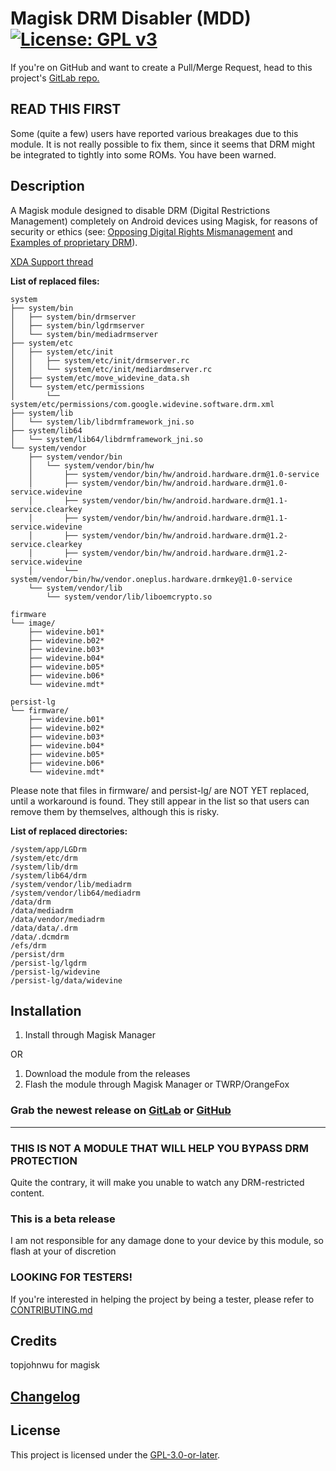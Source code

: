 # Magisk DRM Disabler (MDD)  [![License: GPL v3](https://img.shields.io/badge/License-GPLv3-blue.svg)](https://www.gnu.org/licenses/gpl-3.0)

If you're on GitHub and want to create a Pull/Merge Request, head to this project's [GitLab repo.](https://gitlab.com/Atrate/magisk-drm-disabler/)

## READ THIS FIRST

Some (quite a few) users have reported various breakages due to this module. It is not really possible to fix them, since it seems that DRM might be integrated to tightly into some ROMs. You have been warned.

## Description

A Magisk module designed to disable DRM (Digital Restrictions Management) completely on Android devices using Magisk, for reasons of security or ethics (see: [Opposing Digital Rights Mismanagement](https://www.gnu.org/philosophy/opposing-drm.en.html) and [Examples of proprietary DRM](https://www.gnu.org/proprietary/proprietary-drm.en.html)).

[XDA Support thread](https://forum.xda-developers.com/apps/magisk/module-magisk-drm-disabler-t4070117)

**List of replaced files:**
```
system
├── system/bin
│   ├── system/bin/drmserver
│   ├── system/bin/lgdrmserver
│   └── system/bin/mediadrmserver
├── system/etc
│   ├── system/etc/init
│   │   ├── system/etc/init/drmserver.rc
│   │   └── system/etc/init/mediardmserver.rc
│   ├── system/etc/move_widevine_data.sh
│   └── system/etc/permissions
│       └── system/etc/permissions/com.google.widevine.software.drm.xml
├── system/lib
│   └── system/lib/libdrmframework_jni.so
├── system/lib64
│   └── system/lib64/libdrmframework_jni.so
└── system/vendor
    ├── system/vendor/bin
    │   └── system/vendor/bin/hw
    │       ├── system/vendor/bin/hw/android.hardware.drm@1.0-service
    │       ├── system/vendor/bin/hw/android.hardware.drm@1.0-service.widevine
    │       ├── system/vendor/bin/hw/android.hardware.drm@1.1-service.clearkey
    │       ├── system/vendor/bin/hw/android.hardware.drm@1.1-service.widevine
    │       ├── system/vendor/bin/hw/android.hardware.drm@1.2-service.clearkey
    │       ├── system/vendor/bin/hw/android.hardware.drm@1.2-service.widevine
    │       └── system/vendor/bin/hw/vendor.oneplus.hardware.drmkey@1.0-service
    └── system/vendor/lib
        └── system/vendor/lib/liboemcrypto.so

firmware
└── image/
    ├── widevine.b01*
    ├── widevine.b02*
    ├── widevine.b03*
    ├── widevine.b04*
    ├── widevine.b05*
    ├── widevine.b06*
    └── widevine.mdt*

persist-lg
└── firmware/
    ├── widevine.b01*
    ├── widevine.b02*
    ├── widevine.b03*
    ├── widevine.b04*
    ├── widevine.b05*
    ├── widevine.b06*
    └── widevine.mdt*
```
Please note that files in firmware/ and persist-lg/ are NOT YET replaced, until a workaround is found. They still appear in the list so that users can remove them by themselves, although this is risky.

**List of replaced directories:**
```
/system/app/LGDrm
/system/etc/drm
/system/lib/drm
/system/lib64/drm
/system/vendor/lib/mediadrm
/system/vendor/lib64/mediadrm
/data/drm
/data/mediadrm
/data/vendor/mediadrm
/data/data/.drm
/data/.dcmdrm
/efs/drm
/persist/drm
/persist-lg/lgdrm
/persist-lg/widevine
/persist-lg/data/widevine
```

## Installation
1. Install through Magisk Manager 

OR

1. Download the module from the releases
2. Flash the module through Magisk Manager or TWRP/OrangeFox

### Grab the newest release on [GitLab](https://gitlab.com/Atrate/magisk-drm-disabler/releases) or [GitHub](https://github.com/Magisk-Modules-Repo/magisk-drm-disabler/releases)

---

### THIS IS NOT A MODULE THAT WILL HELP YOU BYPASS DRM PROTECTION
Quite the contrary, it will make you unable to watch any DRM-restricted content.

### This is a beta release
I am not responsible for any damage done to your device by this module, so flash at your of discretion

### LOOKING FOR TESTERS!
If you're interested in helping the project by being a tester, please refer to [CONTRIBUTING.md](./CONTRIBUTING.md)

## Credits
topjohnwu for magisk

## [Changelog](./CHANGELOG)

## License
This project is licensed under the [GPL-3.0-or-later](https://www.gnu.org/licenses/gpl-3.0.html).

